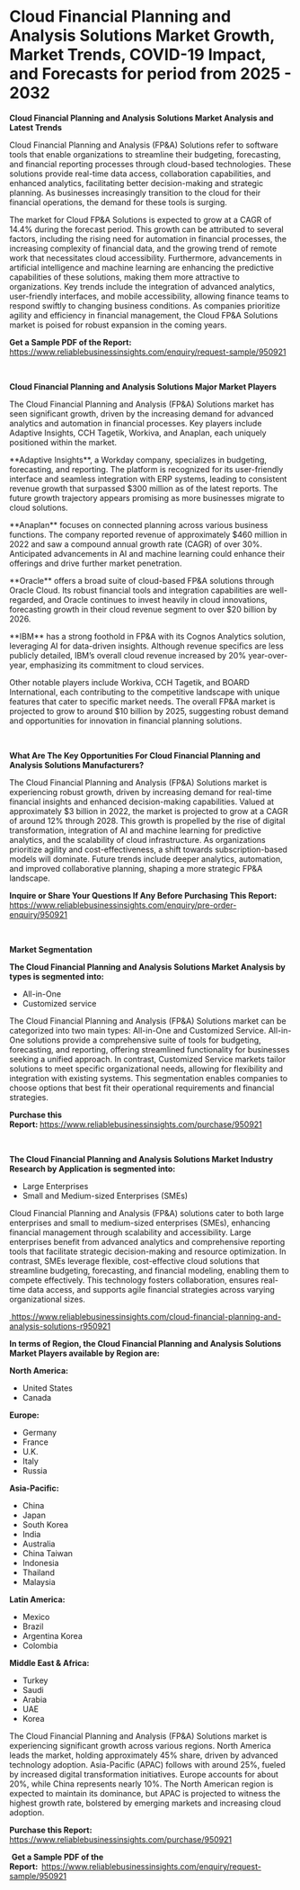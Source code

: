 <p><h1>Cloud Financial Planning and Analysis Solutions Market Growth, Market Trends, COVID-19 Impact, and Forecasts for period from 2025 - 2032</h1></p><p><strong>Cloud Financial Planning and Analysis Solutions Market Analysis and Latest Trends</strong></p>
<p><p>Cloud Financial Planning and Analysis (FP&A) Solutions refer to software tools that enable organizations to streamline their budgeting, forecasting, and financial reporting processes through cloud-based technologies. These solutions provide real-time data access, collaboration capabilities, and enhanced analytics, facilitating better decision-making and strategic planning. As businesses increasingly transition to the cloud for their financial operations, the demand for these tools is surging.</p><p>The market for Cloud FP&A Solutions is expected to grow at a CAGR of 14.4% during the forecast period. This growth can be attributed to several factors, including the rising need for automation in financial processes, the increasing complexity of financial data, and the growing trend of remote work that necessitates cloud accessibility. Furthermore, advancements in artificial intelligence and machine learning are enhancing the predictive capabilities of these solutions, making them more attractive to organizations. Key trends include the integration of advanced analytics, user-friendly interfaces, and mobile accessibility, allowing finance teams to respond swiftly to changing business conditions. As companies prioritize agility and efficiency in financial management, the Cloud FP&A Solutions market is poised for robust expansion in the coming years.</p></p>
<p><strong>Get a Sample PDF of the Report:&nbsp;</strong> <a href="https://www.reliablebusinessinsights.com/enquiry/request-sample/950921?utm_campaign=2276&utm_medium=2&utm_source=Github&utm_content=ia&utm_term=18042025&utm_id=cloud-financial-planning-and-analysis-solutions">https://www.reliablebusinessinsights.com/enquiry/request-sample/950921</a></p>
<p>&nbsp;</p>
<p><strong>Cloud Financial Planning and Analysis Solutions Major Market Players</strong></p>
<p><p>The Cloud Financial Planning and Analysis (FP&A) Solutions market has seen significant growth, driven by the increasing demand for advanced analytics and automation in financial processes. Key players include Adaptive Insights, CCH Tagetik, Workiva, and Anaplan, each uniquely positioned within the market.</p><p>**Adaptive Insights**, a Workday company, specializes in budgeting, forecasting, and reporting. The platform is recognized for its user-friendly interface and seamless integration with ERP systems, leading to consistent revenue growth that surpassed $300 million as of the latest reports. The future growth trajectory appears promising as more businesses migrate to cloud solutions.</p><p>**Anaplan** focuses on connected planning across various business functions. The company reported revenue of approximately $460 million in 2022 and saw a compound annual growth rate (CAGR) of over 30%. Anticipated advancements in AI and machine learning could enhance their offerings and drive further market penetration.</p><p>**Oracle** offers a broad suite of cloud-based FP&A solutions through Oracle Cloud. Its robust financial tools and integration capabilities are well-regarded, and Oracle continues to invest heavily in cloud innovations, forecasting growth in their cloud revenue segment to over $20 billion by 2026.</p><p>**IBM** has a strong foothold in FP&A with its Cognos Analytics solution, leveraging AI for data-driven insights. Although revenue specifics are less publicly detailed, IBM’s overall cloud revenue increased by 20% year-over-year, emphasizing its commitment to cloud services.</p><p>Other notable players include Workiva, CCH Tagetik, and BOARD International, each contributing to the competitive landscape with unique features that cater to specific market needs. The overall FP&A market is projected to grow to around $10 billion by 2025, suggesting robust demand and opportunities for innovation in financial planning solutions.</p></p>
<p>&nbsp;</p>
<p><strong>What Are The Key Opportunities For Cloud Financial Planning and Analysis Solutions Manufacturers?</strong></p>
<p><p>The Cloud Financial Planning and Analysis (FP&A) Solutions market is experiencing robust growth, driven by increasing demand for real-time financial insights and enhanced decision-making capabilities. Valued at approximately $3 billion in 2022, the market is projected to grow at a CAGR of around 12% through 2028. This growth is propelled by the rise of digital transformation, integration of AI and machine learning for predictive analytics, and the scalability of cloud infrastructure. As organizations prioritize agility and cost-effectiveness, a shift towards subscription-based models will dominate. Future trends include deeper analytics, automation, and improved collaborative planning, shaping a more strategic FP&A landscape.</p></p>
<p><strong>Inquire or Share Your Questions If Any Before Purchasing This Report:</strong> <a href="https://www.reliablebusinessinsights.com/enquiry/pre-order-enquiry/950921?utm_campaign=2276&utm_medium=2&utm_source=Github&utm_content=ia&utm_term=18042025&utm_id=cloud-financial-planning-and-analysis-solutions">https://www.reliablebusinessinsights.com/enquiry/pre-order-enquiry/950921</a></p>
<p>&nbsp;</p>
<p><strong>Market Segmentation</strong></p>
<p><strong>The Cloud Financial Planning and Analysis Solutions Market Analysis by types is segmented into:</strong></p>
<p><ul><li>All-in-One</li><li>Customized service</li></ul></p>
<p><p>The Cloud Financial Planning and Analysis (FP&A) Solutions market can be categorized into two main types: All-in-One and Customized Service. All-in-One solutions provide a comprehensive suite of tools for budgeting, forecasting, and reporting, offering streamlined functionality for businesses seeking a unified approach. In contrast, Customized Service markets tailor solutions to meet specific organizational needs, allowing for flexibility and integration with existing systems. This segmentation enables companies to choose options that best fit their operational requirements and financial strategies.</p></p>
<p><strong>Purchase this Report:&nbsp;</strong><a href="https://www.reliablebusinessinsights.com/purchase/950921?utm_campaign=2276&utm_medium=2&utm_source=Github&utm_content=ia&utm_term=18042025&utm_id=cloud-financial-planning-and-analysis-solutions">https://www.reliablebusinessinsights.com/purchase/950921</a></p>
<p>&nbsp;</p>
<p><strong>The Cloud Financial Planning and Analysis Solutions Market Industry Research by Application is segmented into:</strong></p>
<p><ul><li>Large Enterprises</li><li>Small and Medium-sized Enterprises (SMEs)</li></ul></p>
<p><p>Cloud Financial Planning and Analysis (FP&A) solutions cater to both large enterprises and small to medium-sized enterprises (SMEs), enhancing financial management through scalability and accessibility. Large enterprises benefit from advanced analytics and comprehensive reporting tools that facilitate strategic decision-making and resource optimization. In contrast, SMEs leverage flexible, cost-effective cloud solutions that streamline budgeting, forecasting, and financial modeling, enabling them to compete effectively. This technology fosters collaboration, ensures real-time data access, and supports agile financial strategies across varying organizational sizes.</p></p>
<p><a href="https://www.reliablebusinessinsights.com/cloud-financial-planning-and-analysis-solutions-r950921?utm_campaign=2276&utm_medium=2&utm_source=Github&utm_content=ia&utm_term=18042025&utm_id=cloud-financial-planning-and-analysis-solutions">&nbsp;https://www.reliablebusinessinsights.com/cloud-financial-planning-and-analysis-solutions-r950921</a></p>
<p><strong>In terms of Region, the Cloud Financial Planning and Analysis Solutions Market Players available by Region are:</strong></p>
<p>
    <p> <strong> North America: </strong>
        <ul>
            <li>United States</li>
            <li>Canada</li>
        </ul>
        </p> 
    <p> <strong> Europe: </strong>
        <ul>
            <li>Germany</li>
            <li>France</li>
            <li>U.K.</li>
            <li>Italy</li>
            <li>Russia</li>
        </ul>
        </p> 
    <p> <strong> Asia-Pacific: </strong>
        <ul>
            <li>China</li>
            <li>Japan</li>
            <li>South Korea</li>
            <li>India</li>
            <li>Australia</li>
            <li>China Taiwan</li>
            <li>Indonesia</li>
            <li>Thailand</li>
            <li>Malaysia</li>
        </ul>
        </p> 
    <p> <strong> Latin America: </strong>
        <ul>
            <li>Mexico</li>
            <li>Brazil</li>
            <li>Argentina Korea</li>
            <li>Colombia</li>
        </ul>
        </p> 
    <p> <strong> Middle East & Africa: </strong>
        <ul>
            <li>Turkey</li>
            <li>Saudi</li>
            <li>Arabia</li>
            <li>UAE</li>
            <li>Korea</li>
        </ul>
    </p>
    </p>
<p><p>The Cloud Financial Planning and Analysis (FP&A) Solutions market is experiencing significant growth across various regions. North America leads the market, holding approximately 45% share, driven by advanced technology adoption. Asia-Pacific (APAC) follows with around 25%, fueled by increased digital transformation initiatives. Europe accounts for about 20%, while China represents nearly 10%. The North American region is expected to maintain its dominance, but APAC is projected to witness the highest growth rate, bolstered by emerging markets and increasing cloud adoption.</p></p>
<p><strong>Purchase this Report: </strong><a href="https://www.reliablebusinessinsights.com/purchase/950921?utm_campaign=2276&utm_medium=2&utm_source=Github&utm_content=ia&utm_term=18042025&utm_id=cloud-financial-planning-and-analysis-solutions">https://www.reliablebusinessinsights.com/purchase/950921</a></p>
<p>&nbsp;<strong>Get a Sample PDF of the Report:&nbsp;&nbsp;</strong><a href="https://www.reliablebusinessinsights.com/enquiry/request-sample/950921?utm_campaign=2276&utm_medium=2&utm_source=Github&utm_content=ia&utm_term=18042025&utm_id=cloud-financial-planning-and-analysis-solutions">https://www.reliablebusinessinsights.com/enquiry/request-sample/950921</a></p>
<p><strong></strong></p>
<p><p></p><p></p><p></p></p>